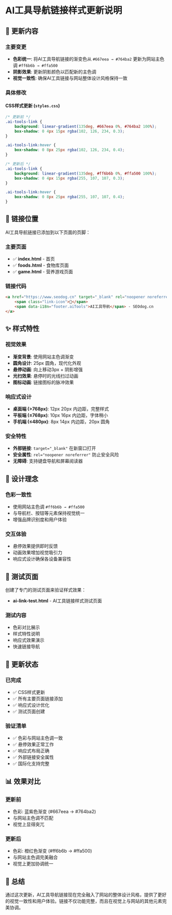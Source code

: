 # AI工具导航链接样式更新说明

## 🎨 更新内容

### 主要变更
- **色彩统一**: 将AI工具导航链接的渐变色从 `#667eea → #764ba2` 更新为网站主色调 `#ff6b6b → #ffa500`
- **阴影效果**: 更新阴影颜色以匹配新的主色调
- **视觉一致性**: 确保AI工具链接与网站整体设计风格保持一致

### 具体修改

#### CSS样式更新 (`styles.css`)
```css
/* 更新前 */
.ai-tools-link {
    background: linear-gradient(135deg, #667eea 0%, #764ba2 100%);
    box-shadow: 0 4px 15px rgba(102, 126, 234, 0.3);
}

.ai-tools-link:hover {
    box-shadow: 0 8px 25px rgba(102, 126, 234, 0.4);
}

/* 更新后 */
.ai-tools-link {
    background: linear-gradient(135deg, #ff6b6b 0%, #ffa500 100%);
    box-shadow: 0 4px 15px rgba(255, 107, 107, 0.3);
}

.ai-tools-link:hover {
    box-shadow: 0 8px 25px rgba(255, 107, 107, 0.4);
}
```

## 🔗 链接位置

AI工具导航链接已添加到以下页面的页脚：

### 主要页面
- ✅ **index.html** - 首页
- ✅ **foods.html** - 食物库页面  
- ✅ **game.html** - 营养游戏页面

### 链接代码
```html
<a href="https://www.seodog.cn" target="_blank" rel="noopener noreferrer" class="ai-tools-link">
    <span class="link-icon">🔗</span>
    <span data-i18n="footer.aiTools">AI工具导航</span> - SEOdog.cn
</a>
```

## ✨ 样式特性

### 视觉效果
- **渐变背景**: 使用网站主色调渐变
- **圆角设计**: 25px 圆角，现代化外观
- **悬停动画**: 向上移动3px + 阴影增强
- **光扫效果**: 悬停时的光线扫过动画
- **图标动画**: 链接图标的脉冲效果

### 响应式设计
- **桌面端 (>768px)**: 12px 20px 内边距，完整样式
- **平板端 (≤768px)**: 10px 16px 内边距，字体稍小
- **手机端 (≤480px)**: 8px 14px 内边距，20px 圆角

### 安全特性
- **外部链接**: `target="_blank"` 在新窗口打开
- **安全属性**: `rel="noopener noreferrer"` 防止安全风险
- **无障碍**: 支持键盘导航和屏幕阅读器

## 🎯 设计理念

### 色彩一致性
- 使用网站主色调 `#ff6b6b → #ffa500`
- 与导航栏、按钮等元素保持视觉统一
- 增强品牌识别度和用户体验

### 交互体验
- 悬停效果提供即时反馈
- 动画效果增加视觉吸引力
- 响应式设计确保各设备兼容性

## 📱 测试页面

创建了专门的测试页面来验证样式效果：
- **ai-link-test.html** - AI工具链接样式测试页面

### 测试内容
- 色彩对比展示
- 样式特性说明
- 响应式效果演示
- 快速链接导航

## 🔄 更新状态

### 已完成
- ✅ CSS样式更新
- ✅ 所有主要页面链接添加
- ✅ 响应式设计优化
- ✅ 测试页面创建

### 验证清单
- ✅ 色彩与网站主色调一致
- ✅ 悬停效果正常工作
- ✅ 响应式布局正确
- ✅ 外部链接安全属性
- ✅ 国际化支持完整

## 📊 效果对比

### 更新前
- 色彩: 蓝紫色渐变 (#667eea → #764ba2)
- 与网站主色调不匹配
- 视觉上显得突兀

### 更新后  
- 色彩: 橙红色渐变 (#ff6b6b → #ffa500)
- 与网站主色调完美融合
- 视觉上更加协调统一

## 🎉 总结

通过这次更新，AI工具导航链接现在完全融入了网站的整体设计风格，提供了更好的视觉一致性和用户体验。链接不仅功能完整，而且在视觉上与网站的其他元素完美协调。 